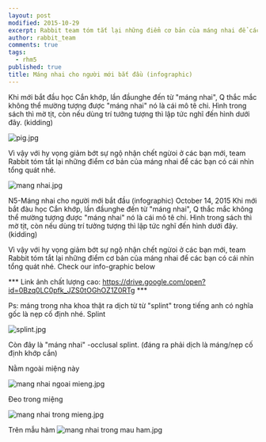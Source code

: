 ```yaml
---
layout: post
modified: 2015-10-29
excerpt: Rabbit team tóm tắt lại những điểm cơ bản của máng nhai để các bạn có cái nhìn tổng quát
author: rabbit_team
comments: true
tags: 
  - rhm5
published: true
title: Máng nhai cho người mới bắt đầu (infographic)
---
```



Khi mới bắt đầu học Cắn khớp, lần đầunghe đến từ "máng nhai", Q thắc mắc không thể mường tượng được "máng nhai" nó là cái mô tê chi. Hình trong sách thì mờ tịt, còn nếu dùng trí tưởng tượng thì lập tức nghĩ đến hình dưới đây.  (kidding)

![pig.jpg]({{site.baseurl}}/images/posts/pig.jpg)

Vì vậy với hy vọng giảm bớt sự ngộ nhận chết ngừoi ở các bạn mới, team Rabbit tóm tắt lại những điểm cơ bản của máng nhai để các bạn có cái nhìn tổng quát nhé.

![mang nhai.jpg]({{site.baseurl}}/images/posts/mang%20nhai.jpg)


N5-Máng nhai cho người mới bắt đầu (infographic)
October 14, 2015
Khi mới bắt đàu học Cắn khớp, lần đầunghe đến từ "máng nhai", Q thắc mắc không thể mường tượng được "máng nhai" nó là cái mô tê chi. Hình trong sách thì mờ tịt, còn nếu dùng trí tưởng tượng thì lập tức nghĩ đến hình dưới đây.  (kidding)

 
 
Vì vậy với hy vọng giảm bớt sự ngộ nhận chết ngừoi ở các bạn mới, team Rabbit tóm tắt lại những điểm cơ bản của máng nhai để các bạn có cái nhìn tổng quát nhé.
Check our info-graphic below
 
*** Link ảnh chất lượng cao: https://drive.google.com/open?id=0Bzq0LC0pfk_JZS0tOGhOZ1Z0RTg ***


Ps: máng trong nha khoa thật ra dịch từ từ "splint" trong tiếng anh có nghĩa gốc là nẹp cố định nhé.
Splint

![splint.jpg]({{site.baseurl}}/images/posts/splint.jpg)

Còn đây là "máng nhai" -occlusal splint. (đáng ra phải dịch là máng/nẹp cố định khớp cắn)
 
Nằm ngoài miệng này

![mang nhai ngoai mieng.jpg]({{site.baseurl}}/images/posts/mang%20nhai%20ngoai%20mieng.jpg)

Đeo trong miệng

![mang nhai trong mieng.jpg]({{site.baseurl}}/images/posts/mang%20nhai%20trong%20mieng.jpg)

Trên mẫu hàm
![mang nhai trong mau ham.jpg]({{site.baseurl}}/images/posts/mang%20nhai%20trong%20mau%20ham.jpg)
